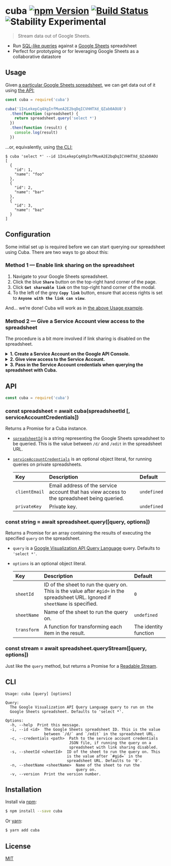 # cuba [![npm Version](https://img.shields.io/npm/v/cuba.svg?style=flat)](https://www.npmjs.org/package/cuba) [![Build Status](https://img.shields.io/travis/yuanqing/cuba.svg?branch=master&style=flat)](https://travis-ci.org/yuanqing/cuba) ![Stability Experimental](http://img.shields.io/badge/stability-experimental-red.svg?style=flat)

> Stream data out of Google Sheets.

- Run [SQL-like queries](https://developers.google.com/chart/interactive/docs/querylanguage#overview) against a [Google Sheets](https://docs.google.com/spreadsheets/u/0/?tgif=d) spreadsheet
- Perfect for prototyping or for leveraging Google Sheets as a collaborative datastore

## Usage

Given [a particular Google Sheets spreadsheet,](https://docs.google.com/spreadsheets/d/1InLekepCq4XgInfMueA2E2bqDqICVHHTXd_QZab0AOU/edit?usp=sharing) we can get data out of it using [the API:](#api)

```js
const cuba = require('cuba')

cuba('1InLekepCq4XgInfMueA2E2bqDqICVHHTXd_QZab0AOU8')
  .then(function (spreadsheet) {
    return spreadsheet.query('select *')
  })
  .then(function (result) {
    console.log(result)
  })
```

&hellip;or, equivalently, using [the CLI:](#cli)

```
$ cuba 'select *' --id 1InLekepCq4XgInfMueA2E2bqDqICVHHTXd_QZab0AOU
[
  {
    "id": 1,
    "name": "foo"
  },
  {
    "id": 2,
    "name": "bar"
  },
  {
    "id": 3,
    "name": "baz"
  }
]
```

## Configuration

Some initial set up is required before we can start querying our spreadsheet using Cuba. There are two ways to go about this:

### Method 1 &mdash; Enable link sharing on the spreadsheet

1. Navigate to your Google Sheets spreadsheet.
2. Click the blue **`Share`** button on the top-right hand corner of the page.
3. Click **`Get shareable link`** on the top-right hand corner of the modal.
4. To the left of the grey **`Copy link`** button, ensure that access rights is set to **`Anyone with the link can view`**.

And&hellip; we&rsquo;re done! Cuba will work as in [the above Usage example](#usage).

### Method 2 &mdash; Give a Service Account view access to the spreadsheet

The procedure is a bit more involved if link sharing is disabled on the spreadsheet.

<details>
<summary><strong>1. Create a Service Account on the Google API Console.</strong></summary>
<p>

1. Navigate to [the Google API Console](https://console.developers.google.com/apis/dashboard)
2. Select a project from the drop-down box in the top bar.
3. Click **`Credentials`** (the Key icon) in the left-hand navigation bar.
4. Click the blue **`Create credentials`** drop-down box, and select **`Service account key`**.
5. Click the **`Select…`** drop-down box, and select **`New service account`**.
6. Enter a **`Service account name`**. For **`Role`**, select **`Project › Viewer`**. For **`Key type`**, select **`JSON`**.
7. Click the blue **`Create`** button. This will generate a JSON file with the Service Account credentials. Note the `client_email` and `private_key` values in this JSON file.

</p>
</details>

<details>
<summary><strong>2. Give view access to the Service Account.</strong></summary>
<p>

1. Navigate to your spreadsheet.
2. Click the blue **`Share`** button on the top-right hand corner of the page.
3. In the **`Enter names or email addresses…`** text box, enter the `client_email` of the Service Account, then click the blue **`Send`** button.

</p>
</details>

<details>
<summary><strong>3. Pass in the Service Account credentials when querying the spreadsheet with Cuba.</strong></summary>
<p>

- With the API, pass in a `serviceAccountCredentials` object, specifying the `clientEmail` and `privateKey`.
- With the CLI, use the `--credentials` (or `-c`) flag to specify the path to the Service Account credentials JSON file.

</p>
</details>

## API

```js
const cuba = require('cuba')
```

### const spreadsheet = await cuba(spreadsheetId [, serviceAccountCredentials])

Returns a Promise for a Cuba instance.

- [`spreadsheetId`](https://developers.google.com/sheets/api/guides/concepts#spreadsheet_id) is a string representing the Google Sheets spreadsheet to be queried. This is the value between `/d/` and `/edit` in the spreadsheet URL.
- [`serviceAccountCredentials`](https://developers.google.com/identity/protocols/OAuth2ServiceAccount#overview) is an optional object literal, for running queries on private spreadsheets.

    Key | Description | Default
    :-|:-|:-
    `clientEmail` | Email address of the service account that has view access to the spreadsheet being queried. | `undefined`
    `privateKey` | Private key. | `undefined`

### const string = await spreadsheet.query([query, options])

Returns a Promise for an array containing the results of executing the specified `query` on the spreadsheet.

- `query` is a [Google Visualization API Query Language](https://developers.google.com/chart/interactive/docs/querylanguage#overview) query. Defaults to `'select *'`.
- `options` is an optional object literal.

    Key | Description | Default
    :-|:-|:-
    `sheetId` | ID of the sheet to run the query on. This is the value after `#gid=` in the spreadsheet URL. Ignored if `sheetName` is specified. | `0`
    `sheetName` | Name of the sheet to run the query on. | `undefined`
    `transform` | A function for transforming each item in the result. | The identity function

### const stream = await spreadsheet.queryStream([query, options])

Just like the `query` method, but returns a Promise for a [Readable Stream](https://nodejs.org/api/stream.html#stream_class_stream_readable).

## CLI

```
Usage: cuba [query] [options]

Query:
  The Google Visualization API Query Language query to run on the
  Google Sheets spreadsheet. Defaults to 'select *'.

Options:
  -h, --help  Print this message.
  -i, --id <id>  The Google Sheets spreadsheet ID. This is the value
                 between `/d/` and `/edit` in the spreadsheet URL.
  -c, --credentials <path>  Path to the service account credentials
                            JSON file, if running the query on a
                            spreadsheet with link sharing disabled.
  -s, --sheetId <sheetId>  ID of the sheet to run the query on. This
                           is the value after `#gid=` in the
                           spreadsheet URL. Defaults to '0'.
  -n, --sheetName <sheetName>  Name of the sheet to run the
                               query on.
  -v, --version  Print the version number.
```

## Installation

Install via [npm](https://npmjs.com):

```sh
$ npm install --save cuba
```

Or [yarn](https://yarnpkg.com):

```sh
$ yarn add cuba
```

## License

[MIT](LICENSE.md)
